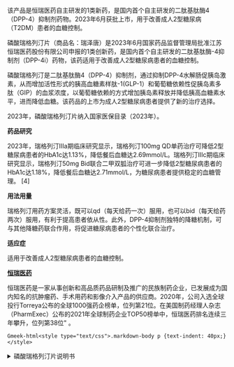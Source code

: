 该产品是恒瑞医药自主研发的1类新药，是国内首个自主研发的二肽基肽酶4（DPP-4）抑制剂药物。2023年6月获批上市，用于改善成人2型糖尿病（T2DM）患者的血糖控制。

磷酸瑞格列汀片（商品名：瑞泽唐）是2023年6月国家药品监督管理局批准江苏恒瑞医药股份有限公司申报的1类创新药，是国内首个自主研发的二肽基肽酶-4抑制剂（DPP-4i）药物，该药适用于改善成人2型糖尿病患者的血糖控制。

磷酸瑞格列汀是二肽基肽酶4（DPP-4）抑制剂，通过抑制DPP-4水解肠促胰岛激素，从而增加活性形式的胰高血糖素样肽-1(GLP-1）和葡萄糖依赖性促胰岛素多肽（GIP）的血浆浓度，以葡萄糖依赖的方式增加胰岛素释放并降低胰高血糖素水平，进而降低血糖。该药品的上市为成人2型糖尿病患者提供了新的治疗选择。 

2023年，磷酸瑞格列汀片纳入国家医保目录（2023年）。

**药品研究**

2023年，瑞格列汀Ⅲa期临床研究显示，瑞格列汀100mg QD单药治疗可降低2型糖尿病患者的HbA1c达1.13%，降低餐后血糖达2.69mmol/L。瑞格列汀Ⅲc期临床研究显示，瑞格列汀50mg Bid联合二甲双胍治疗可进一步降低2型糖尿病患者的HbA1c达1.18%，降低餐后血糖达2.71mmol/L，为糖尿病患者提供稳定的血糖管理。 [4]

**用法用量**

瑞格列汀用药方案灵活，既可以qd（每天给药一次）服用，也可以bid（每天给药两次）服用，有利于提高患者依从性。此外，DPP-4抑制剂独特的降糖机制，可与其他降糖药联合作用，将促进糖尿病患者的个性化联合治疗。

**适应症**

适用于改善成人2型糖尿病患者的血糖控制。

**[恒瑞医药](https://www.hengrui.com/product/innovativeMedicine.html?type=1)**

恒瑞医药是一家从事创新和高品质药品研制及推广的民族制药企业，已发展成为国内知名的抗肿瘤药、手术用药和影像介入产品的供应商。2020年，公司入选全球投行Torreya公布的全球1000强药企榜单，位列第21位。在美国制药经理人杂志（PharmExec）公布的2021年全球制药企业TOP50榜单中，恒瑞医药排名连续三年攀升，位列第38位" 。

`Gmeek-html<style type="text/css">.markdown-body p {text-indent: 40px;}</style>`

<details>
<summary>磷酸瑞格列汀片说明书</summary>

`Gmeek-html<div class="core-next-dh-shortcode" style="border: 0px;"><div class="ImgLazyLoad-circle" style="display: none;"></div><img data-fancybox="gallery" img-src="/assets1/药物信息/磷酸瑞格列汀片说明书/1.webp"></div><div class="core-next-dh-shortcode" style="border: 0px;"><div class="ImgLazyLoad-circle" style="display: none;"></div><img data-fancybox="gallery" img-src="/assets1/药物信息/磷酸瑞格列汀片说明书/2.webp"></div><div class="core-next-dh-shortcode" style="border: 0px;"><div class="ImgLazyLoad-circle" style="display: none;"></div><img data-fancybox="gallery" img-src="/assets1/药物信息/磷酸瑞格列汀片说明书/3.webp"></div><div class="core-next-dh-shortcode" style="border: 0px;"><div class="ImgLazyLoad-circle" style="display: none;"></div><img data-fancybox="gallery" img-src="/assets1/药物信息/磷酸瑞格列汀片说明书/4.webp"></div><div class="core-next-dh-shortcode" style="border: 0px;"><div class="ImgLazyLoad-circle" style="display: none;"></div><img data-fancybox="gallery" img-src="/assets1/药物信息/磷酸瑞格列汀片说明书/5.webp"></div><div class="core-next-dh-shortcode" style="border: 0px;"><div class="ImgLazyLoad-circle" style="display: none;"></div><img data-fancybox="gallery" img-src="/assets1/药物信息/磷酸瑞格列汀片说明书/6.webp"></div><div class="core-next-dh-shortcode" style="border: 0px;"><div class="ImgLazyLoad-circle" style="display: none;"></div><img data-fancybox="gallery" img-src="/assets1/药物信息/磷酸瑞格列汀片说明书/7.webp"></div><div class="core-next-dh-shortcode" style="border: 0px;"><div class="ImgLazyLoad-circle" style="display: none;"></div><img data-fancybox="gallery" img-src="/assets1/药物信息/磷酸瑞格列汀片说明书/8.webp"></div><div class="core-next-dh-shortcode" style="border: 0px;"><div class="ImgLazyLoad-circle" style="display: none;"></div><img data-fancybox="gallery" img-src="/assets1/药物信息/磷酸瑞格列汀片说明书/9.webp"></div><div class="core-next-dh-shortcode" style="border: 0px;"><div class="ImgLazyLoad-circle" style="display: none;"></div><img data-fancybox="gallery" img-src="/assets1/药物信息/磷酸瑞格列汀片说明书/10.webp"></div><div class="core-next-dh-shortcode" style="border: 0px;"><div class="ImgLazyLoad-circle" style="display: none;"></div><img data-fancybox="gallery" img-src="/assets1/药物信息/磷酸瑞格列汀片说明书/11.webp"></div><div class="core-next-dh-shortcode" style="border: 0px;"><div class="ImgLazyLoad-circle" style="display: none;"></div><img data-fancybox="gallery" img-src="/assets1/药物信息/磷酸瑞格列汀片说明书/12.webp"></div><div class="core-next-dh-shortcode" style="border: 0px;"><div class="ImgLazyLoad-circle" style="display: none;"></div><img data-fancybox="gallery" img-src="/assets1/药物信息/磷酸瑞格列汀片说明书/13.webp"></div><div class="core-next-dh-shortcode" style="border: 0px;"><div class="ImgLazyLoad-circle" style="display: none;"></div><img data-fancybox="gallery" img-src="/assets1/药物信息/磷酸瑞格列汀片说明书/14.webp"></div><div class="core-next-dh-shortcode" style="border: 0px;"><div class="ImgLazyLoad-circle" style="display: none;"></div><img data-fancybox="gallery" img-src="/assets1/药物信息/磷酸瑞格列汀片说明书/15.webp"></div><div class="core-next-dh-shortcode" style="border: 0px;"><div class="ImgLazyLoad-circle" style="display: none;"></div><img data-fancybox="gallery" img-src="/assets1/药物信息/磷酸瑞格列汀片说明书/16.webp"></div><div class="ImgLazyLoad-circle"></div><img data-fancybox="gallery" img-src="/assets1/药物信息/磷酸瑞格列汀片说明书/0.webp"><style type="text/css">@media screen and (min-width:901px){.core-next-dh-shortcode{width: 24%;border: none;overflow: hidden;}.core-next-dh-shortcode img {width:201.6px;height:134.46px; }} @media screen and (max-width:900px){.core-next-dh-shortcode{width: 100%;}.core-next-dh-shortcode img {width: 100%;}}</style>`

</details>